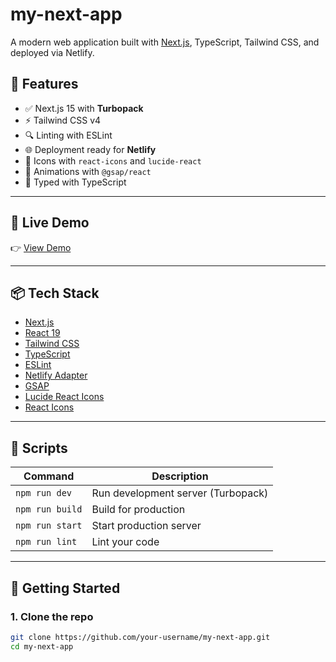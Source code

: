 # my-next-app

A modern web application built with [Next.js](https://nextjs.org/), TypeScript, Tailwind CSS, and deployed via Netlify.

## 🚀 Features

- ✅ Next.js 15 with **Turbopack**
- ⚡️ Tailwind CSS v4
- 🔍 Linting with ESLint
- 🌐 Deployment ready for **Netlify**
- 🎨 Icons with `react-icons` and `lucide-react`
- 🎥 Animations with `@gsap/react`
- 🧠 Typed with TypeScript

---

## 🔗 Live Demo

👉 [View Demo](https://akash-internship-project.netlify.app/)

---

## 📦 Tech Stack

- [Next.js](https://nextjs.org/)
- [React 19](https://react.dev/)
- [Tailwind CSS](https://tailwindcss.com/)
- [TypeScript](https://www.typescriptlang.org/)
- [ESLint](https://eslint.org/)
- [Netlify Adapter](https://github.com/netlify/next-runtime)
- [GSAP](https://greensock.com/gsap/)
- [Lucide React Icons](https://lucide.dev/)
- [React Icons](https://react-icons.github.io/react-icons/)

---

## 📂 Scripts

| Command        | Description                      |
|----------------|----------------------------------|
| `npm run dev`  | Run development server (Turbopack) |
| `npm run build`| Build for production             |
| `npm run start`| Start production server          |
| `npm run lint` | Lint your code                   |

---

## 🚀 Getting Started

### 1. Clone the repo

```bash
git clone https://github.com/your-username/my-next-app.git
cd my-next-app
